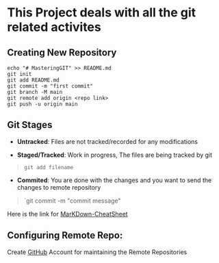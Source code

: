 # This Project deals with all the git related activites

## Creating New Repository
```
echo "# MasteringGIT" >> README.md
git init
git add README.md
git commit -m "first commit"
git branch -M main
git remote add origin <repo link>
git push -u origin main
```

## Git Stages

- **Untracked**: Files are not tracked/recorded for any modifications

- **Staged/Tracked**: Work in progress, The files are being tracked by git 

> `git add filename`

- **Commited**: You are done with the changes and you want to send the changes to remote repository

> `git commit -m "commit message"

Here is the link for [MarKDown-CheatSheet](https://www.markdownguide.org/cheat-sheet/)

## Configuring Remote Repo:

Create [GitHub](https://github.com/) Account for maintaining the Remote Repositories